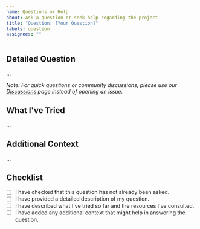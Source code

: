 ```yaml
---
name: Questions or Help
about: Ask a question or seek help regarding the project
title: "Question: [Your Question]"
labels: question
assignees: ""
---
```


## Detailed Question

<!-- Please provide a detailed description of your question or the help you need regarding the project. -->

...

_Note: For quick questions or community discussions, please use our [Discussions][discussions] page instead of opening an issue._

## What I've Tried

<!-- Describe what you've tried so far and what resources you've consulted. -->

...

## Additional Context

<!-- Add any other context or screenshots about the question here. -->

...

## Checklist

- [ ] I have checked that this question has not already been asked.
- [ ] I have provided a detailed description of my question.
- [ ] I have described what I've tried so far and the resources I've consulted.
- [ ] I have added any additional context that might help in answering the question.

[discussions]: https://github.com/jekwwer/markdown-template/discussions

